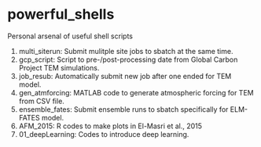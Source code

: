 # powerful_shells
Personal arsenal of useful shell scripts
1. multi_siterun: Submit mulitple site jobs to sbatch at the same time.
2. gcp_script: Script to pre-/post-processing date from Global Carbon Project TEM simulations.
3. job_resub: Automatically submit new job after one ended for TEM model.
4. gen_atmforcing: MATLAB code to generate atmospheric forcing for TEM from CSV file.
5. ensemble_fates: Submit ensemble runs to sbatch specifically for ELM-FATES model.
6. AFM_2015: R codes to make plots in El-Masri et al., 2015
7. 01_deepLearning: Codes to introduce deep learning.
